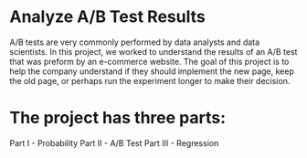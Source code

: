 # Analyze A/B Test Results

A/B tests are very commonly performed by data analysts and data scientists. In this project, we worked to understand the results of an A/B test that was preform by an e-commerce website. The goal of this project is to help the company understand if they should implement the new page, keep the old page, or perhaps run the experiment longer to make their decision.

# The project has three parts:
Part I - Probability
Part II - A/B Test
Part III - Regression
